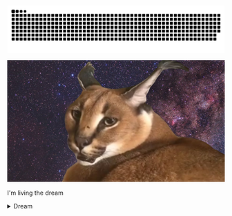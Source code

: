 ![github contribution grid snake animation](https://raw.githubusercontent.com/platane/platane/output/github-contribution-grid-snake.svg)

![](https://github.com/WulfaW/WulfaW/blob/9b53f04accae02b7723b55c1f8ba62b5018ef54f/header.jpg)

I'm living the dream
<details>
  <summary>Dream</summary>

  ```
  D ead inside
  R econsidering my life
  E ating nothing
  A complete mess
  M entally unstable
  ```


